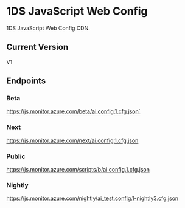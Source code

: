 # 1DS JavaScript Web Config

1DS JavaScript Web Config CDN.

## Current Version

V1

## Endpoints

### Beta

https://js.monitor.azure.com/beta/ai.config.1.cfg.json`

### Next

https://js.monitor.azure.com/next/ai.config.1.cfg.json

### Public

https://js.monitor.azure.com/scripts/b/ai.config.1.cfg.json

### Nightly

https://js.monitor.azure.com/nightly/ai_test.config.1-nightly3.cfg.json
